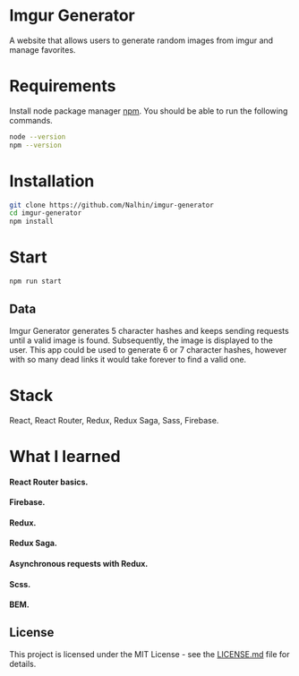 # Imgur Generator

A website that allows users to generate random images from imgur and manage favorites.

# Requirements

Install node package manager [npm](https://www.npmjs.com/).
You should be able to run the following commands.

```bash
node --version
npm --version
```

# Installation

```bash
git clone https://github.com/Nalhin/imgur-generator
cd imgur-generator
npm install
```

# Start

```bash
npm run start
```

## Data

Imgur Generator generates 5 character hashes and keeps sending requests until a valid image is found. Subsequently, the image is displayed to the user. This app could be used to generate 6 or 7 character hashes, however with so many dead links it would take forever to find a valid one.

# Stack

React, React Router, Redux, Redux Saga, Sass, Firebase.

# What I learned

#### React Router basics.

#### Firebase.

#### Redux.

#### Redux Saga.

#### Asynchronous requests with Redux.

#### Scss.

#### BEM.

## License

This project is licensed under the MIT License - see the [LICENSE.md](LICENSE.md) file for details.
